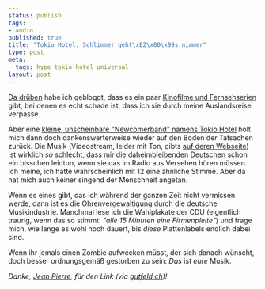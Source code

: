 ```yaml
--- 
status: publish
tags: 
- audio
published: true
title: "Tokio Hotel: Schlimmer geht\xE2\x80\x99s nimmer"
type: post
meta: 
  tags: hype tokio+hotel universal
layout: post
---
```

<a href="http://fredericiana.com">Da drüben</a> habe ich gebloggt, dass es ein paar <a href="http://en.magenson.de/2005/08/28/movie-and-tv-time-shift/">Kinofilme und Fernsehserien</a> gibt, bei denen es echt schade ist, dass ich sie durch meine Auslandsreise verpasse.

Aber eine <a href="http://freakshow.blindcow.org/2005/08/02/die-machen-auch-was-mit-kindern/">kleine, unscheinbare "Newcomerband" namens Tokio Hotel</a> holt mich dann doch dankenswerterweise wieder auf den Boden der Tatsachen zurück. Die Musik (Videostream, leider mit Ton, gibts <a href="http://www.tokiohotel.de/">auf deren Webseite</a>) ist wirklich *so* schlecht, dass mir die daheimbleibenden Deutschen schon ein bisschen leidtun, wenn sie das im Radio aus Versehen hören müssen. Ich meine, ich hatte wahrscheinlich mit 12 eine ähnliche Stimme. Aber da hat mich auch keiner singend der Menschheit angetan.

Wenn es eines gibt, das ich während der ganzen Zeit nicht vermissen werde, dann ist es die Ohrenvergewaltigung durch die deutsche Musikindustrie. Manchmal lese ich die Wahlplakate der CDU (eigentlich traurig, wenn das so stimmt: <em>"alle 15 Minuten eine Firmenpleite"</em>) und frage mich, wie lange es wohl noch dauert, bis <em>diese</em> Plattenlabels endlich dabei sind.

Wenn ihr jemals einen Zombie aufwecken müsst, der sich danach wünscht, doch besser ordnungsgemäß gestorben zu sein: <em>Das</em> ist <em>eure</em> Musik.

<em>Danke, <a href="http://blog.jeanpierre.de">Jean Pierre</a>, für den Link (via <a href="http://gutfeldt.ch/matthias/blog/singleblog.php?entry=1124745223">gutfeld.ch</a>)!</em>
